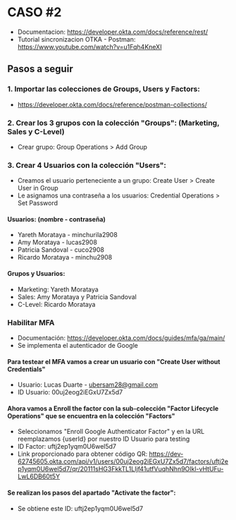 # CASO #2
- Documentacion: https://developer.okta.com/docs/reference/rest/
- Tutorial sincronizacion OTKA - Postman: https://www.youtube.com/watch?v=u1Fqh4KneXI
## Pasos a seguir

### 1. Importar las colecciones de Groups, Users y Factors:
- https://developer.okta.com/docs/reference/postman-collections/

### 2. Crear los 3 grupos con la colección "Groups": (Marketing, Sales y C-Level)
- Crear grupo: Group Operations > Add Group

### 3. Crear 4 Usuarios con la colección "Users":
- Creamos el usuario perteneciente a un grupo: Create User > Create User in Group
- Le asignamos una contraseña a los usuarios: Credential Operations > Set Password
#### Usuarios: (nombre - contraseña)
- Yareth Morataya - minchurila2908
- Amy Morataya - lucas2908
- Patricia Sandoval - cuco2908
- Ricardo Morataya - minchu2908
#### Grupos y Usuarios:
- Marketing: Yareth Morataya
- Sales: Amy Morataya y Patricia Sandoval
- C-Level: Ricardo Morataya

### Habilitar MFA
- Documentación: https://developer.okta.com/docs/guides/mfa/ga/main/
- Se implementa el autenticador de Google
#### Para testear el MFA vamos a crear un usuario con "Create User without Credentials"
- Usuario: Lucas Duarte - ubersam28@gmail.com
- ID Usuario: 00uj2eog2iEGxU7Zx5d7
#### Ahora vamos a Enroll the factor con la sub-colección "Factor Lifecycle Operations" que se encuentra en la colección "Factors"
- Seleccionamos "Enroll Google Authenticator Factor" y en la URL reemplazamos {userId} por nuestro ID Usuario para testing
- ID Factor: uftj2ep1yqm0U6wel5d7
- Link proporcionado para obtener código QR: https://dev-62745605.okta.com/api/v1/users/00uj2eog2iEGxU7Zx5d7/factors/uftj2ep1yqm0U6wel5d7/qr/20111sHG3FkkTL1LIjf41utfVuqhNhn9OIkl-vHtUFu-LwL6DB60t5Y
#### Se realizan los pasos del apartado "Activate the factor":
- Se obtiene este ID: uftj2ep1yqm0U6wel5d7
